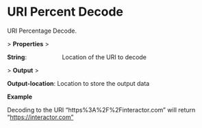 # URI Percent Decode

URI Percentage Decode.

&gt; **Properties**
&gt; 

**String**:                     Location of the URI to decode

&gt; **Output**
&gt; 

**Output-location**: Location to store the output data

**Example**

Decoding to the URI “https%3A%2F%2Finteractor.com” will return “https://interactor.com”
